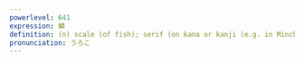 ```yaml
---
powerlevel: 641
expression: 鱗
definition: (n) scale (of fish); serif (on kana or kanji (e.g. in Mincho font))
pronunciation: うろこ
---
```

